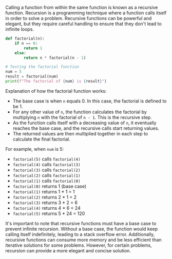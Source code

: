 Calling a function from within the same function is known as a recursive function. Recursion is a programming technique where a function calls itself in order to solve a problem. Recursive functions can be powerful and elegant, but they require careful handling to ensure that they don't lead to infinite loops.

```python
def factorial(n):
    if n == 0:
        return 1
    else:
        return n * factorial(n - 1)

# Testing the factorial function
num = 5
result = factorial(num)
print(f"The factorial of {num} is {result}")
```

Explanation of how the factorial function works:
- The base case is when `n` equals 0. In this case, the factorial is defined to be 1.
- For any other value of `n`, the function calculates the factorial by multiplying `n` with the factorial of `n - 1`. This is the recursive step.
- As the function calls itself with a decreasing value of `n`, it eventually reaches the base case, and the recursive calls start returning values.
- The returned values are then multiplied together in each step to calculate the final factorial.

For example, when `num` is 5:
- `factorial(5)` calls `factorial(4)`
- `factorial(4)` calls `factorial(3)`
- `factorial(3)` calls `factorial(2)`
- `factorial(2)` calls `factorial(1)`
- `factorial(1)` calls `factorial(0)`
- `factorial(0)` returns 1 (base case)
- `factorial(1)` returns 1 * 1 = 1
- `factorial(2)` returns 2 * 1 = 2
- `factorial(3)` returns 3 * 2 = 6
- `factorial(4)` returns 4 * 6 = 24
- `factorial(5)` returns 5 * 24 = 120

It's important to note that recursive functions must have a base case to prevent infinite recursion. Without a base case, the function would keep calling itself indefinitely, leading to a stack overflow error. Additionally, recursive functions can consume more memory and be less efficient than iterative solutions for some problems. However, for certain problems, recursion can provide a more elegant and concise solution.